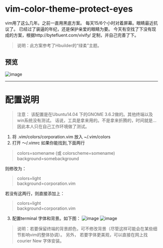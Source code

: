 # vim-color-theme-protect-eyes
vim用了这么几年。之前一直用黑底方案。
每天15/6个小时对着屏幕。眼睛最近抗议了。
已经过了装逼的年纪，还是保护亲爱的眼睛为要。
今天有空找了下没有现成的方案，根据http://bytefluent.com/vivify/ 定制，并自己完善了下。

>说明：此方案参考了Hbuilder的“绿柔”主题。

## 预览
![image](https://raw.githubusercontent.com/wsniper/vim-color-theme-protec-eyes/master/img/preview_.png)

----------------
# 配置说明
> 注意： 该配置是在Ubuntu14.04 下的GNOME 3.6.2做的。其他终端以及win系统没有测试。
> 话说，工具是拿来用的。不是拿来折腾的，时间就是... 因此本人只在自己工作环境做了测试。

1. 将 .vim/colors/corporation.vim 放入 ~/.vim/colors
2. 打开 ～/.vimrc
  如果你能找到,下面两行

  > colors=somename  (或 colorscheme=somename)   
  > background=somebackground
  
  则修改为：
  
  > colors=light   
  > background=corporation.vim
  
  若没有这两行，则直接添加上：
  > colors=light   
  > background=corporation.vim
  
3. 配置terminal 字体和背景。如下图：
![image](https://raw.githubusercontent.com/wsniper/vim-color-theme-protec-eyes/master/img/terminal-settings-0.png)
![image](https://raw.githubusercontent.com/wsniper/vim-color-theme-protec-eyes/master/img/terminal-settings-1.png)

  > 说明：若要保留终端的背景颜色，可不修改背景（尽管这样可能会在某些细节影响vim的整体协调）。
  >       另外， 若要字体更美观，可以直接在网上找courier New 字体安装。 
  

